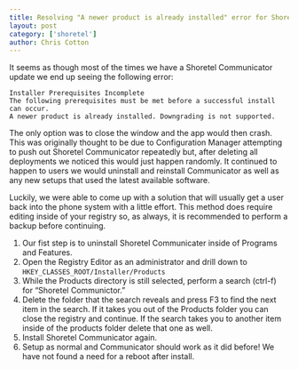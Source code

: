 ```yaml
---
title: Resolving "A newer product is already installed" error for Shoretel Communicator
layout: post
category: ['shoretel']
author: Chris Cotton
---
```


It seems as though most of the times we have a Shoretel Communicator update we end up seeing the following error:

    Installer Prerequisites Incomplete
    The following prerequisites must be met before a successful install can occur.
    A newer product is already installed. Downgrading is not supported.

The only option was to close the window and the app would then crash. This was originally thought to be due to Configuration Manager attempting to push out Shoretel Communicator repeatedly but, after deleting all deployments we noticed this would just happen randomly.  It continued to happen to users we would uninstall and reinstall Communicator as well as any new setups that used the latest available software.

Luckily, we were able to come up with a solution that will usually get a user back into the phone system with a little effort.  This method does require editing inside of your registry so, as always, it is recommended to perform a backup before continuing.

1. Our fist step is to uninstall Shoretel Communicater inside of Programs and Features.
2. Open the Registry Editor as an administrator and drill down to `HKEY_CLASSES_ROOT/Installer/Products`
3. While the Products directory is still selected, perform a search (ctrl-f) for “Shoretel Communictor.”
4. Delete  the folder that the search reveals and press F3 to find the next item in the search. If it takes you out of the Products folder you can close the registry and continue. If the search takes you to another item inside of the products folder delete that one as well.
5. Install Shoretel Communicator again.
6. Setup as normal and Communicator should work as it did before! We have not found a need for a reboot after install.

